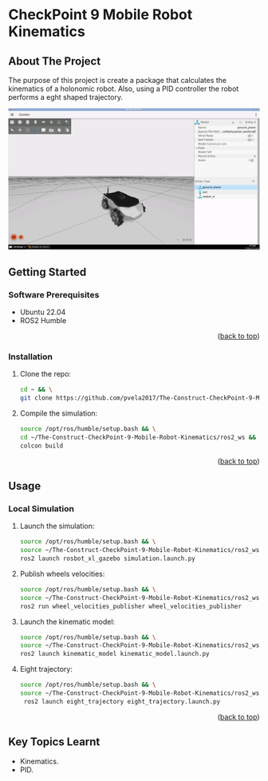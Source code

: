 # CheckPoint 9 Mobile Robot Kinematics

<a name="readme-top"></a>

## About The Project
The purpose of this project is create a package that calculates the kinematics of a holonomic robot. Also, using a PID controller the robot performs a eght shaped trajectory.

![This is an image](images/preview.png)

<!-- GETTING STARTED -->
## Getting Started

### Software Prerequisites
* Ubuntu 22.04
* ROS2 Humble


<p align="right">(<a href="#readme-top">back to top</a>)</p>

<!-- INSTALLATION -->
### Installation
1. Clone the repo:
   ```sh
   cd ~ && \
   git clone https://github.com/pvela2017/The-Construct-CheckPoint-9-Mobile-Robot-Kinematics
   ```
2. Compile the simulation:
   ```sh
   source /opt/ros/humble/setup.bash && \
   cd ~/The-Construct-CheckPoint-9-Mobile-Robot-Kinematics/ros2_ws && \
   colcon build
   ```
     
<p align="right">(<a href="#readme-top">back to top</a>)</p>


<!-- USAGE -->
## Usage
### Local Simulation
1. Launch the simulation:
   ```sh
   source /opt/ros/humble/setup.bash && \
   source ~/The-Construct-CheckPoint-9-Mobile-Robot-Kinematics/ros2_ws/install/setup.bash && \
   ros2 launch rosbot_xl_gazebo simulation.launch.py
   ```
2. Publish wheels velocities:
   ```sh
   source /opt/ros/humble/setup.bash && \
   source ~/The-Construct-CheckPoint-9-Mobile-Robot-Kinematics/ros2_ws/install/setup.bash && \
   ros2 run wheel_velocities_publisher wheel_velocities_publisher
   ```
3. Launch the kinematic model:
   ```sh
   source /opt/ros/humble/setup.bash && \
   source ~/The-Construct-CheckPoint-9-Mobile-Robot-Kinematics/ros2_ws/install/setup.bash && \
   ros2 launch kinematic_model kinematic_model.launch.py
   ```
4. Eight trajectory:
   ```sh
   source /opt/ros/humble/setup.bash && \
   source ~/The-Construct-CheckPoint-9-Mobile-Robot-Kinematics/ros2_ws/install/setup.bash && \
    ros2 launch eight_trajectory eight_trajectory.launch.py
   ```

<p align="right">(<a href="#readme-top">back to top</a>)</p>

<!-- KEYS -->
## Key Topics Learnt
* Kinematics.
* PID.
